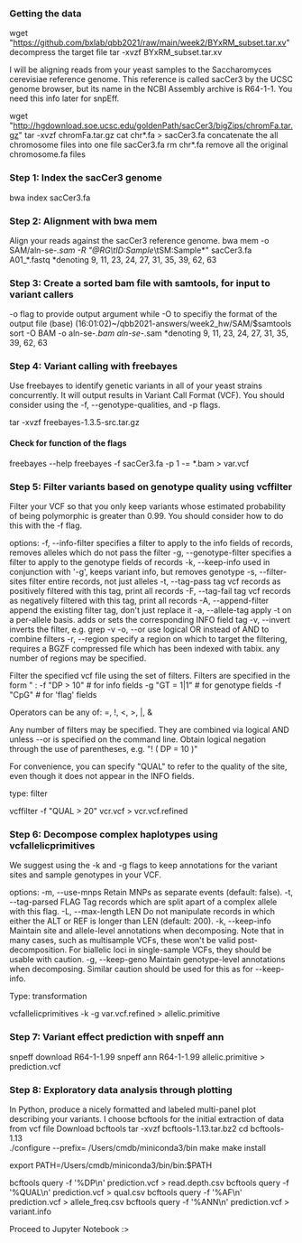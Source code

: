 ### Getting the data
wget "https://github.com/bxlab/qbb2021/raw/main/week2/BYxRM_subset.tar.xv"
decompress the target file
tar -xvzf BYxRM_subset.tar.xv

I will be aligning reads from your yeast samples to the Saccharomyces cerevisiae reference genome. This reference is called sacCer3 by the UCSC genome browser, but its name in the NCBI Assembly archive is R64-1-1. You need this info later for snpEff.

wget "http://hgdownload.soe.ucsc.edu/goldenPath/sacCer3/bigZips/chromFa.tar.gz"
tar -xvzf chromFa.tar.gz
cat chr*.fa > sacCer3.fa 
concatenate the all chromosome files into one file sacCer3.fa
rm chr*.fa
remove all the original chromosome.fa files 


### Step 1: Index the sacCer3 genome
bwa index sacCer3.fa

### Step 2: Alignment with bwa mem
Align your reads against the sacCer3 reference genome.
bwa mem -o SAM/aln-se-*.sam -R "@RG\tID:Sample*\tSM:Sample*" sacCer3.fa A01_*.fastq
*denoting 9, 11, 23, 24, 27, 31, 35, 39, 62, 63

### Step 3: Create a sorted bam file with samtools, for input to variant callers
-o flag to provide output argument while -O to specifiy the format of the output file 
(base) (16:01:02)~/qbb2021-answers/week2_hw/SAM/$samtools sort -O BAM -o aln-se-*.bam aln-se-*.sam
*denoting 9, 11, 23, 24, 27, 31, 35, 39, 62, 63

### Step 4: Variant calling with freebayes
Use freebayes to identify genetic variants in all of your yeast strains concurrently. It will output results in Variant Call Format (VCF). You should consider using the -f, --genotype-qualities, and -p flags.

tar -xvzf freebayes-1.3.5-src.tar.gz



#### Check for function of the flags
freebayes --help
freebayes -f sacCer3.fa -p 1 -= *.bam > var.vcf


### Step 5: Filter variants based on genotype quality using vcffilter
Filter your VCF so that you only keep variants whose estimated probability of being polymorphic is greater than 0.99. You should consider how to do this with the -f flag.

options:
    -f, --info-filter     specifies a filter to apply to the info fields of records,
                          removes alleles which do not pass the filter
    -g, --genotype-filter specifies a filter to apply to the genotype fields of records
    -k, --keep-info       used in conjunction with '-g', keeps variant info, but removes genotype
    -s, --filter-sites    filter entire records, not just alleles
    -t, --tag-pass        tag vcf records as positively filtered with this tag, print all records
    -F, --tag-fail        tag vcf records as negatively filtered with this tag, print all records
    -A, --append-filter   append the existing filter tag, don't just replace it
    -a, --allele-tag      apply -t on a per-allele basis.  adds or sets the corresponding INFO field tag
    -v, --invert          inverts the filter, e.g. grep -v
    -o, --or              use logical OR instead of AND to combine filters
    -r, --region          specify a region on which to target the filtering, requires a BGZF
                          compressed file which has been indexed with tabix.  any number of
                          regions may be specified.

Filter the specified vcf file using the set of filters.
Filters are specified in the form "<ID> <operator> <value>:
 -f "DP > 10"  # for info fields
 -g "GT = 1|1" # for genotype fields
 -f "CpG"  # for 'flag' fields

Operators can be any of: =, !, <, >, |, &

Any number of filters may be specified.  They are combined via logical AND
unless --or is specified on the command line.  Obtain logical negation through
the use of parentheses, e.g. "! ( DP = 10 )"

For convenience, you can specify "QUAL" to refer to the quality of the site, even
though it does not appear in the INFO fields.

type: filter

vcffilter -f "QUAL > 20" vcr.vcf > vcr.vcf.refined

### Step 6: Decompose complex haplotypes using vcfallelicprimitives
We suggest using the -k and -g flags to keep annotations for the variant sites and sample genotypes in your VCF.


options:
    -m, --use-mnps          Retain MNPs as separate events (default: false).
    -t, --tag-parsed FLAG   Tag records which are split apart of a complex allele with this flag.
    -L, --max-length LEN    Do not manipulate records in which either the ALT or
                            REF is longer than LEN (default: 200).
    -k, --keep-info         Maintain site and allele-level annotations when decomposing.
                            Note that in many cases, such as multisample VCFs, these won't
                            be valid post-decomposition.  For biallelic loci in single-sample
                            VCFs, they should be usable with caution.
    -g, --keep-geno         Maintain genotype-level annotations when decomposing.  Similar
                            caution should be used for this as for --keep-info.

Type: transformation

vcfallelicprimitives -k -g var.vcf.refined > allelic.primitive

### Step 7: Variant effect prediction with snpeff ann
snpeff download R64-1-1.99
snpeff ann R64-1-1.99 allelic.primitive > prediction.vcf

### Step 8: Exploratory data analysis through plotting
In Python, produce a nicely formatted and labeled multi-panel plot describing your variants.
I choose bcftools for the initial extraction of data from vcf file
Download bcftools 
tar -xvzf bcftools-1.13.tar.bz2
cd bcftools-1.13  
./configure --prefix= /Users/cmdb/miniconda3/bin
make
make install

export PATH=/Users/cmdb/miniconda3/bin/bin:$PATH


bcftools query -f '%DP\n' prediction.vcf > read.depth.csv
bcftools query -f '%QUAL\n' prediction.vcf > qual.csv
bcftools query -f '%AF\n' prediction.vcf > allele_freq.csv
bcftools query -f '%ANN\n' prediction.vcf > variant.info


Proceed to Jupyter Notebook :>


